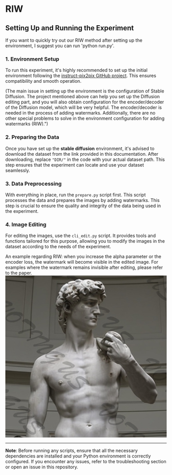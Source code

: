 # RIW

## Setting Up and Running the Experiment
If you want to quickly try out our RIW method after setting up the environment, I suggest you can run 'python run.py'.

### 1. Environment Setup
To run this experiment, it's highly recommended to set up the initial environment following the [instruct-pix2pix GitHub project](https://github.com/timothybrooks/instruct-pix2pix). This ensures compatibility and smooth operation.

(The main issue in setting up the environment is the configuration of Stable Diffusion. The project mentioned above can help you set up the Diffusion editing part, and you will also obtain configuration for the encoder/decoder of the Diffusion model, which will be very helpful. The encoder/decoder is needed in the process of adding watermarks. Additionally, there are no other special problems to solve in the environment configuration for adding watermarks (RIW).")

### 2. Preparing the Data
Once you have set up the **stable diffusion** environment, it's advised to download the dataset from the link provided in this documentation. After downloading, replace `"DIR/"` in the code with your actual dataset path. This step ensures that the experiment can locate and use your dataset seamlessly.

### 3. Data Preprocessing
With everything in place, run the `prepare.py` script first. This script processes the data and prepares the images by adding watermarks. This step is crucial to ensure the quality and integrity of the data being used in the experiment.

### 4. Image Editing
For editing the images, use the `cli_edit.py` script. It provides tools and functions tailored for this purpose, allowing you to modify the images in the dataset according to the needs of the experiment.

An example regarding RIW: when you increase the alpha parameter or the encoder loss, the watermark will become visible in the edited image. For examples where the watermark remains invisible after editing, please refer to the paper.
![example image](imgs/target.png)

---

**Note**: Before running any scripts, ensure that all the necessary dependencies are installed and your Python environment is correctly configured. If you encounter any issues, refer to the troubleshooting section or open an issue in this repository.

